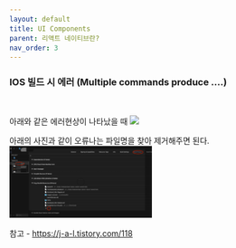 ```yaml
---
layout: default
title: UI Components
parent: 리액트 네이티브란?
nav_order: 3
---
```



### IOS 빌드 시 에러 (Multiple commands produce ....)
<br/>

아래와 같은 에러현상이 나타났을 때 
<img src="https://sss5793.github.io/React/React Native/ios_build_error/ios_build_error_1.png" width="50%"></img>

아래의 사진과 같이 오류나는 파일명을 찾아 제거해주면 된다.
<img src="React/React Native/ios_build_error/ios_build_error_2.jpeg" width="50%"></img>

참고 - <https://j-a-l.tistory.com/118>
